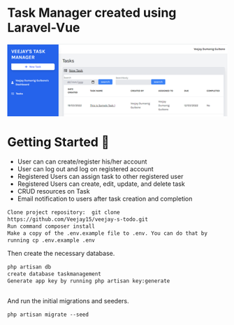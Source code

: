 <h1>Task Manager created using Laravel-Vue </h1>

<p align="left"> <img src="https://raw.githubusercontent.com/Veejay15/Task-manager/main/Task%20Manager.PNG" alt="" width="900px"/> </p>

# Getting Started :dart:
<ul>
    <li>User can can create/register his/her account</li>
    <li>User can log out and log on registered account</li>
    <li>Registered Users can assign task to other registered user</li>
    <li>Registered Users can create,  edit, update, and delete task </li>
    <li>CRUD resources on Task</li>
<li>Email notification to users after task creation and completion</li>
 </ul>
 
<div class="snippet-clipboard-content position-relative overflow-auto" data-snippet-clipboard-copy-content="git clone https://github.com/Veejay15/veejay-s-todo.git
Run command composer install
Run cp .env.example .env
">
<pre><code>Clone project repository:  git clone https://github.com/Veejay15/veejay-s-todo.git
Run command composer install
Make a copy of the .env.example file to .env. You can do that by running cp .env.example .env
</code></pre>
</div>
<p>Then create the necessary database.</p>
<div class="snippet-clipboard-content position-relative overflow-auto" data-snippet-clipboard-copy-content="php artisan db
create database blog
">
<pre>
<code>php artisan db
create database taskmanagement
Generate app key by running php artisan key:generate
</code>
</pre>
</div>
<p>And run the initial migrations and seeders.</p>
<div class="snippet-clipboard-content position-relative overflow-auto" data-snippet-clipboard-copy-content="php artisan migrate --seed
">
<pre><code>php artisan migrate --seed
</code></pre>
</div>
